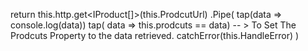 return this.http.get<IProduct[]>(this.ProdcutUrl)
              .Pipe(
              tap(data => console.log(data))
              tap( data => this.prodcuts == data) -- > To Set The Prodcuts Property to the data retrieved. 
              catchError(this.HandleError)
              )
